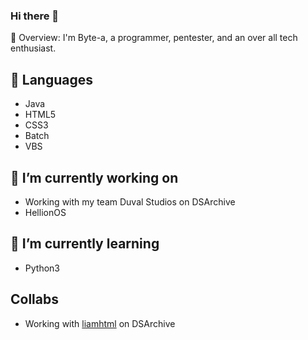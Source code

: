 ### Hi there 👋

💬 Overview: I'm Byte-a, a programmer,  pentester, and an over all tech enthusiast.

## 💬 Languages
 - Java
 - HTML5
 - CSS3
 - Batch
 - VBS
 
## 🔭 I’m currently working on
  - Working with my team Duval Studios on DSArchive
  - HellionOS
 
## 🌱 I’m currently learning
 - Python3

## Collabs
  - Working with <a href="https://github.com/liamhtml/">liamhtml</a> on DSArchive
